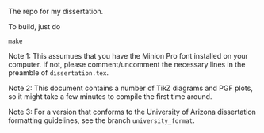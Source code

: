 The repo for my dissertation.

To build, just do

```
make
```

Note 1: This assumues that you have the Minion Pro font installed on your computer. If not, please comment/uncomment the necessary lines in the preamble of `dissertation.tex`.

Note 2: This document contains a number of TikZ diagrams and PGF plots, so it might take a few minutes to compile the first time around.

Note 3: For a version that conforms to the University of Arizona dissertation formatting guidelines, see the branch `university_format`.
